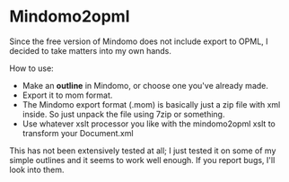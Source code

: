 # Mindomo2opml

Since the free version of Mindomo does not include export to OPML, I decided to take matters into my own hands.

How to use: 

- Make an **outline** in Mindomo, or choose one you've already made.
- Export it to mom format.
- The Mindomo export format (.mom) is basically just a zip file with xml inside. So just unpack the file using 7zip or something.
- Use whatever xslt processor you like with the mindomo2opml xslt to transform your Document.xml

This has not been extensively tested at all; I just tested it on some of my simple outlines and it seems to work well enough. If you report bugs, I'll look into them.